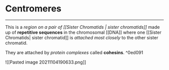 # Centromeres
---
This is a *region on a pair of [[Sister Chromatids | sister chromatids]]* made up of **repetitive sequences** in the chromosomal [[DNA]] where one  [[Sister Chromatids| sister chromatid]] is *attached most closely* to the other sister chromatid.

They are attached by *protein complexes* called **cohesins**.  ^0ed091

![[Pasted image 20211104190633.png]]